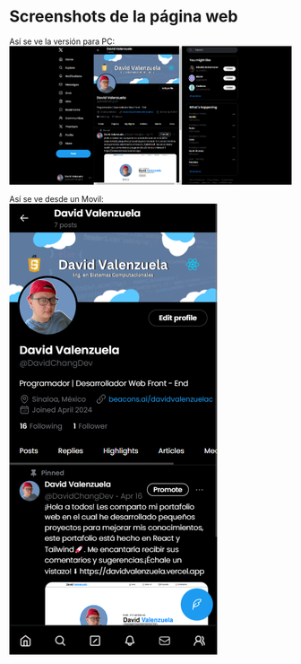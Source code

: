 # Screenshots de la página web

Así se ve la versión para PC:
<br>
![Screenshot PC](https://github.com/davidvchang/Clon-Profile-X/blob/main/src/assets/img/screenshots/screenshot_PC.png?raw=true)

Así se ve desde un Movil:
<br>
![Screenshot PC](https://github.com/davidvchang/Clon-Profile-X/blob/main/src/assets/img/screenshots/screenshot_Movil.png?raw=true)

